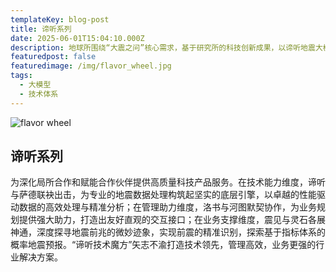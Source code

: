 ```yaml
---
templateKey: blog-post
title: 谛听系列
date: 2025-06-01T15:04:10.000Z
description: 地球所围绕“大震之问”核心需求，基于研究所的科技创新成果，以谛听地震大模型技术为起点，进一步研发了灵石推理机、洛书知识库、河图可视化、萨德产品集、震见回溯器，总结为“谛听技术魔方”行业解决方案
featuredpost: false
featuredimage: /img/flavor_wheel.jpg
tags:
  - 大模型
  - 技术体系
---
```

![flavor wheel](/img/flavor_wheel.jpg)



## 谛听系列

为深化局所合作和赋能合作伙伴提供高质量科技产品服务。在技术能力维度，谛听与萨德联袂出击，为专业的地震数据处理构筑起坚实的底层引擎，以卓越的性能驱动数据的高效处理与精准分析；在管理助力维度，洛书与河图默契协作，为业务规划提供强大助力，打造出友好直观的交互接口；在业务支撑维度，震见与灵石各展神通，深度探寻地震前兆的微妙迹象，实现前震的精准识别，探索基于指标体系的概率地震预报。“谛听技术魔方”矢志不渝打造技术领先，管理高效，业务更强的行业解决方案。